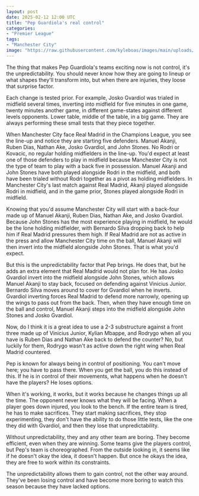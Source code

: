 ```yaml
---
layout: post
date: 2025-02-12 12:00 UTC
title: "Pep Guardiola's real control"
categories:
- "Premier League"
tags:
- "Manchester City"
image: "https://raw.githubusercontent.com/kyleboas/images/main/uploads/2025/02/11/Image-11Feb2025_20:34:51.png"
---
```


The thing that makes Pep Guardiola's teams exciting now is not control, it's the unpredictability. You should never know how they are going to lineup or what shapes they'll transform into, but when there are injuries, they loose that surprise factor.

<!---more--->

Each change is tested prior. For example, Josko Gvardiol was trialed in midfield several times, inverting into midfield for five minutes in one game, twenty minutes another game, in different game-states against different levels opponents. Lower table, middle of the table, in a big game. They are always performing these small tests that they piece together. 

When Manchester City face Real Madrid in the Champions League, you see the line-up and notice they are starting five defenders. Manuel Akanji, Ruben Dias, Nathan Ake, Josko Gvardiol, and John Stones. No Rodri or Kovacic, no regular holding midfielders in the line-up. You'd expect at least one of those defenders to play in midfield because Manchester City is not the type of team to play with a back five in possession. Manuel Akanji and John Stones have both played alongside Rodri in the midfield, and both have been trialed without Rodri together as a pivot as holding midfielders. In Manchester City's last match against Real Madrid, Akanji played alongside Rodri in midfield, and in the game prior, Stones played alongside Rodri in midfield.

Knowing that you'd assume Manchester City will start with a back-four made up of Manuel Akanji, Ruben Dias, Nathan Ake, and Josko Gvardiol. Because John Stones has the most experience playing in midfield, he would be the lone holding midfielder, with Bernardo Silva dropping back to help him if Real Madrid pressures them high. If Real Madrid are not as active in the press and allow Manchester City time on the ball, Manuel Akanji will then invert into the midfield alongside John Stones. That is what you'd expect.

But this is the unpredictability factor that Pep brings. He does that, but he adds an extra element that Real Madrid would not plan for. He has Josko Gvardiol invert into the midfield alongside John Stones, which allows Manuel Akanji to stay back, focused on defending against Vinicius Junior. Bernardo Silva moves around to cover for Gvardiol when he inverts. Gvardiol inverting forces Real Madrid to defend more narrowly, opening up the wings to pass out from the back. Then, when they have enough time on the ball and control, Manuel Akanji steps into the midfield alongside John Stones and Josko Gvardiol.

Now, do I think it is a great idea to use a 2-3 substructure against a front three made up of Vinicius Junior, Kylian Mbappe, and Rodrygo when all you have is Ruben Dias and Nathan Ake back to defend the counter? No, but luckily for them, Rodrygo wasn't as active down the right wing when Real Madrid countered.

Pep is known for always being in control of positioning. You can't move here; you have to pass there. When you get the ball, you do this instead of this. If he is in control of their movements, what happens when he doesn't have the players? He loses options.

When it's working, it works, but it works because he changes things up all the time. The opponent never knows what they will be facing. When a player goes down injured, you look to the bench. If the entire team is tired, he has to make sacrifices. They start making sacrifices, they stop experimenting, they don't have the ability to do those little tests, like the one they did with Gvardiol, and then they lose that unpredictability.

Without unpredictability, they and any other team are boring. They become efficient, even when they are winning. Some teams give the players control, but Pep's team is choreographed. From the outside looking in, it seems like if he doesn't okay the idea, it doesn't happen. But once he okays the idea, they are free to work within its constraints.

The unpredictability allows them to gain control, not the other way around. They've been losing control and have become more boring to watch this season because they have lacked options.